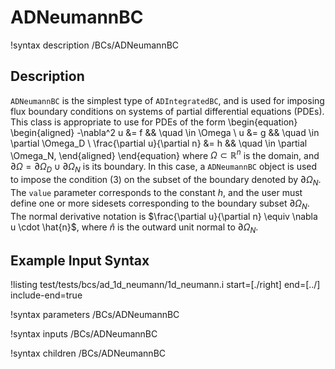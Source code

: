 # ADNeumannBC

!syntax description /BCs/ADNeumannBC

## Description

`ADNeumannBC` is the simplest type of `ADIntegratedBC`, and is used for
imposing flux boundary conditions on systems of partial differential
equations (PDEs). This class is appropriate to use for PDEs of the
form
\begin{equation}
\begin{aligned}
  -\nabla^2 u &= f && \quad \in \Omega \\
  u &= g && \quad \in \partial \Omega_D \\
  \frac{\partial u}{\partial n} &= h && \quad \in \partial \Omega_N,
\end{aligned}
\end{equation}
where $\Omega \subset \mathbb{R}^n$ is the domain, and $\partial
\Omega = \partial \Omega_D \cup \partial \Omega_N$ is its boundary. In
this case, a `ADNeumannBC` object is used to impose the condition (3) on
the subset of the boundary denoted by $\partial \Omega_N$. The `value`
parameter corresponds to the constant $h$, and the user must define
one or more sidesets corresponding to the boundary subset $\partial
\Omega_N$.  The normal derivative notation is $\frac{\partial
u}{\partial n} \equiv \nabla u \cdot \hat{n}$, where $\hat{n}$ is the
outward unit normal to $\partial \Omega_N$.

## Example Input Syntax

!listing test/tests/bcs/ad_1d_neumann/1d_neumann.i start=[./right] end=[../] include-end=true

!syntax parameters /BCs/ADNeumannBC

!syntax inputs /BCs/ADNeumannBC

!syntax children /BCs/ADNeumannBC
